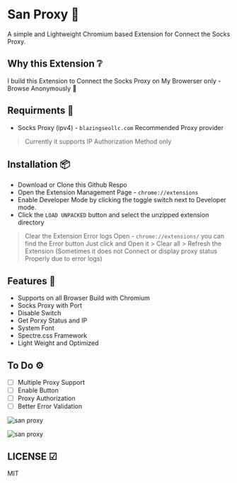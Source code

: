 # San Proxy 🔐

A simple and Lightweight Chromium based Extension for Connect the Socks Proxy.

## Why this Extension ❔

I build this Extension to Connect the Socks Proxy on My Browerser only - Browse Anonymously 👀

## Requirments 📃

- Socks Proxy (ipv4) - `blazingseollc.com` Recommended Proxy provider

> Currently it supports IP Authorization Method only

## Installation 📦

- Download or Clone this Github Respo
- Open the Extension Management Page - `chrome://extensions`
- Enable Developer Mode by clicking the toggle switch next to Developer mode.
- Click the `LOAD UNPACKED` button and select the unzipped extension directory

> Clear the Extension Error logs Open - `chrome://extensions/` you can find the Error button Just click and Open it > Clear all > Refresh the Extension (Sometimes it does not Connect or display proxy status Properly due to error logs)

## Features 💅

- Supports on all Browser Build with Chromium
- Socks Proxy with Port
- Disable Switch
- Get Porxy Status and IP
- System Font
- Spectre.css Framework
- Light Weight and Optimized

## To Do ⚙

- [ ] Multiple Proxy Support
- [ ] Enable Button
- [ ] Proxy Authorization
- [ ] Better Error Validation

![san proxy](https://raw.githubusercontent.com/mskian/gotify-push/master/images/sanproxy-1.jpg)  

![san proxy](https://raw.githubusercontent.com/mskian/gotify-push/master/images/sanproxy-2.jpg)  

## LICENSE ☑

MIT

